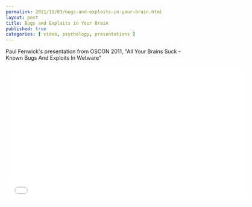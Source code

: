 ```yaml
---
permalink: 2011/11/03/bugs-and-exploits-in-your-brain.html
layout: post
title: Bugs and Exploits in Your Brain
published: true
categories: [ video, psychology, presentations ]
---
```


Paul Fenwick's presentation from OSCON 2011, "All Your Brains Suck - Known Bugs And Exploits In Wetware"
 
<iframe width="640" height="360" src="//www.youtube.com/embed/OnX5v0uwNjc?feature=player_detailpage" frameborder="0" allowfullscreen></iframe>
